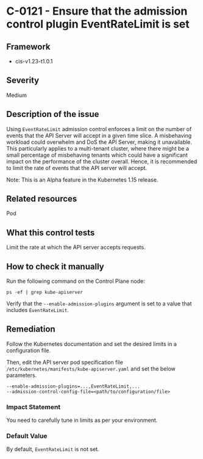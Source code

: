 # C-0121 - Ensure that the admission control plugin EventRateLimit is set

## Framework
* cis-v1.23-t1.0.1
 
## Severity
Medium

## Description of the issue
Using `EventRateLimit` admission control enforces a limit on the number of events that the API Server will accept in a given time slice. A misbehaving workload could overwhelm and DoS the API Server, making it unavailable. This particularly applies to a multi-tenant cluster, where there might be a small percentage of misbehaving tenants which could have a significant impact on the performance of the cluster overall. Hence, it is recommended to limit the rate of events that the API server will accept.

 Note: This is an Alpha feature in the Kubernetes 1.15 release.
 
## Related resources
Pod
 
## What this control tests 
Limit the rate at which the API server accepts requests.
 
## How to check it manually 
Run the following command on the Control Plane node:

 
```
ps -ef | grep kube-apiserver

```
 Verify that the `--enable-admission-plugins` argument is set to a value that includes `EventRateLimit`.
 
## Remediation
Follow the Kubernetes documentation and set the desired limits in a configuration file.

 Then, edit the API server pod specification file `/etc/kubernetes/manifests/kube-apiserver.yaml` and set the below parameters.

 
```
--enable-admission-plugins=...,EventRateLimit,...
--admission-control-config-file=<path/to/configuration/file>

```
 
### Impact Statement
You need to carefully tune in limits as per your environment.
 
### Default Value
By default, `EventRateLimit` is not set.
 
